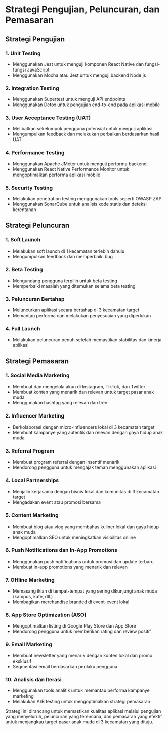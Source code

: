 # Strategi Pengujian, Peluncuran, dan Pemasaran

## Strategi Pengujian

### 1. Unit Testing
- Menggunakan Jest untuk menguji komponen React Native dan fungsi-fungsi JavaScript
- Menggunakan Mocha atau Jest untuk menguji backend Node.js

### 2. Integration Testing
- Menggunakan Supertest untuk menguji API endpoints
- Menggunakan Detox untuk pengujian end-to-end pada aplikasi mobile

### 3. User Acceptance Testing (UAT)
- Melibatkan sekelompok pengguna potensial untuk menguji aplikasi
- Mengumpulkan feedback dan melakukan perbaikan berdasarkan hasil UAT

### 4. Performance Testing
- Menggunakan Apache JMeter untuk menguji performa backend
- Menggunakan React Native Performance Monitor untuk mengoptimalkan performa aplikasi mobile

### 5. Security Testing
- Melakukan penetration testing menggunakan tools seperti OWASP ZAP
- Menggunakan SonarQube untuk analisis kode statis dan deteksi kerentanan

## Strategi Peluncuran

### 1. Soft Launch
- Melakukan soft launch di 1 kecamatan terlebih dahulu
- Mengumpulkan feedback dan memperbaiki bug

### 2. Beta Testing
- Mengundang pengguna terpilih untuk beta testing
- Memperbaiki masalah yang ditemukan selama beta testing

### 3. Peluncuran Bertahap
- Meluncurkan aplikasi secara bertahap di 3 kecamatan target
- Memantau performa dan melakukan penyesuaian yang diperlukan

### 4. Full Launch
- Melakukan peluncuran penuh setelah memastikan stabilitas dan kinerja aplikasi

## Strategi Pemasaran

### 1. Social Media Marketing
- Membuat dan mengelola akun di Instagram, TikTok, dan Twitter
- Membuat konten yang menarik dan relevan untuk target pasar anak muda
- Menggunakan hashtag yang relevan dan tren

### 2. Influencer Marketing
- Berkolaborasi dengan micro-influencers lokal di 3 kecamatan target
- Membuat kampanye yang autentik dan relevan dengan gaya hidup anak muda

### 3. Referral Program
- Membuat program referral dengan insentif menarik
- Mendorong pengguna untuk mengajak teman menggunakan aplikasi

### 4. Local Partnerships
- Menjalin kerjasama dengan bisnis lokal dan komunitas di 3 kecamatan target
- Mengadakan event atau promosi bersama

### 5. Content Marketing
- Membuat blog atau vlog yang membahas kuliner lokal dan gaya hidup anak muda
- Mengoptimalkan SEO untuk meningkatkan visibilitas online

### 6. Push Notifications dan In-App Promotions
- Menggunakan push notifications untuk promosi dan update terbaru
- Membuat in-app promotions yang menarik dan relevan

### 7. Offline Marketing
- Memasang iklan di tempat-tempat yang sering dikunjungi anak muda (kampus, kafe, dll.)
- Membagikan merchandise branded di event-event lokal

### 8. App Store Optimization (ASO)
- Mengoptimalkan listing di Google Play Store dan App Store
- Mendorong pengguna untuk memberikan rating dan review positif

### 9. Email Marketing
- Membuat newsletter yang menarik dengan konten lokal dan promo eksklusif
- Segmentasi email berdasarkan perilaku pengguna

### 10. Analisis dan Iterasi
- Menggunakan tools analitik untuk memantau performa kampanye marketing
- Melakukan A/B testing untuk mengoptimalkan strategi pemasaran

Strategi ini dirancang untuk memastikan kualitas aplikasi melalui pengujian yang menyeluruh, peluncuran yang terencana, dan pemasaran yang efektif untuk menjangkau target pasar anak muda di 3 kecamatan yang dituju.
